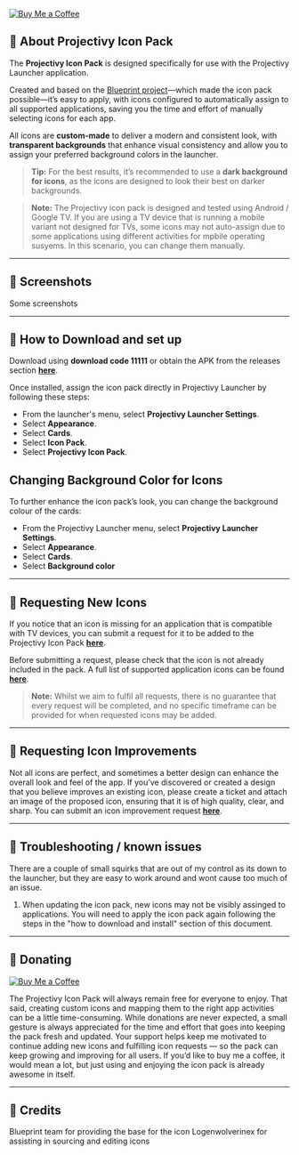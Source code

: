 [![Buy Me a Coffee](https://www.buymeacoffee.com/assets/img/custom_images/orange_img.png)](https://buymeacoffee.com/sicmundus)

## 🔴 About Projectivy Icon Pack

The **Projectivy Icon Pack** is designed specifically for use with the Projectivy Launcher application.  

Created and based on the [Blueprint project](https://github.com/jahirfiquitiva/Blueprint)—which made the icon pack possible—it’s easy to apply, with icons configured to automatically assign to all supported applications, saving you the time and effort of manually selecting icons for each app.

All icons are **custom-made** to deliver a modern and consistent look, with **transparent backgrounds** that enhance visual consistency and allow you to assign your preferred background colors in the launcher.  

> **Tip:** For the best results, it’s recommended to use a **dark background for icons**, as the icons are designed to look their best on darker backgrounds.

> **Note:** The Projectivy icon pack is designed and tested using Android / Google TV. If you are using a TV device that is running a mobile variant not designed for TVs, some icons may not auto-assign due to some applications using different activities for mpbile operating susyems. In this scenario, you can change them manually.

---

## 🔴 Screenshots

Some screenshots

---

## 🔴 How to Download and set up

Download using **download code 11111** or obtain the APK from the releases section [**here**](https://github.com/SicMundus86/ProjectivyIconPack/releases).

Once installed, assign the icon pack directly in Projectivy Launcher by following these steps:

- From the launcher's menu, select **Projectivy Launcher Settings**.  
- Select **Appearance**.  
- Select **Cards**.  
- Select **Icon Pack**.  
- Select **Projectivy Icon Pack**.  


## Changing Background Color for Icons

To further enhance the icon pack’s look, you can change the background colour of the cards:

- From the Projectivy Launcher menu, select **Projectivy Launcher Settings**.  
- Select **Appearance**.  
- Select **Cards**.  
- Select **Background color**
---

## 🔴 Requesting New Icons

If you notice that an icon is missing for an application that is compatible with TV devices, you can submit a request for it to be added to the Projectivy Icon Pack [**here**](https://github.com/SicMundus86/ProjectivyIconPack/issues/new/choose).  

Before submitting a request, please check that the icon is not already included in the pack. A full list of supported application icons can be found [**here**](https://github.com/SicMundus86/ProjectivyIconPack/blob/main/Icons/IconPackList.md).

> **Note:** Whilst we aim to fulfil all requests, there is no guarantee that every request will be completed, and no specific timeframe can be provided for when requested icons may be added.

---

## 🔴 Requesting Icon Improvements

Not all icons are perfect, and sometimes a better design can enhance the overall look and feel of the app. If you’ve discovered or created a design that you believe improves an existing icon, please create a ticket and attach an image of the proposed icon, ensuring that it is of high quality, clear, and sharp. You can submit an icon improvement request [**here**](https://github.com/SicMundus86/ProjectivyIconPack/issues/new/choose).  

---

## 🔴 Troubleshooting / known issues

There are a couple of small squirks that are out of my control as its down to the launcher, but they are easy to work around and wont cause too much of an issue.

1. When updating the icon pack, new icons may not be visibly assinged to applications. You will need to apply the icon pack again following the steps in the "how to download and install" section of this document.

---

## 🔴 Donating

[![Buy Me a Coffee](https://www.buymeacoffee.com/assets/img/custom_images/orange_img.png)](https://buymeacoffee.com/sicmundus)

The Projectivy Icon Pack will always remain free for everyone to enjoy. That said, creating custom icons and mapping them to the right app activities can be a little time-consuming. While donations are never expected, a small gesture is always appreciated for the time and effort that goes into keeping the pack fresh and updated.
Your support helps keep me motivated to continue adding new icons and fulfilling icon requests — so the pack can keep growing and improving for all users. If you’d like to buy me a coffee, it would mean a lot, but just using and enjoying the icon pack is already awesome in itself.

---

## 🔴 Credits

Blueprint team for providing the base for the icon
Logenwolverinex for assisting in sourcing and editing icons




